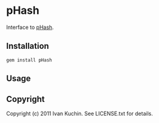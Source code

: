 # pHash

Interface to [pHash](http://pHash.org/).

## Installation

    gem install pHash

## Usage

## Copyright

Copyright (c) 2011 Ivan Kuchin. See LICENSE.txt for details.
